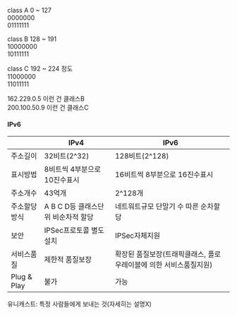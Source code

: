 class A 0 ~ 127  
0000000  
01111111  
  
class B 128 ~ 191  
10000000  
10111111  
  
class C 192 ~ 224 정도  
11000000  
11011111  
  
162.229.0.5 이런 건 클래스B  
200.100.50.9 이런 건 클래스C  
  
#### IPv6 
|  |IPv4 | IPv6 | 
|------|---|---|
| 주소길이 | 32비트(2^32) | 128비트(2^128) | 
| 표시방법 | 8비트씩 4부분으로 10진수표시 | 16비트씩 8부분으로 16진수표시 | 
| 주소개수 | 43억개 | 2^128개 | 
| 주소할당방식 | A B C D등 클래스단위 비순차적 할당| 네트워트규모 단말기 수 따른 순차할당 | 
| 보안 | IPSec프로토콜 별도설치 | IPSec자체지원 | 
| 서비스품질 | 제한적 품질보장 | 확장된 품질보장(트래픽클래스, 플로우레이블에 의한 서비스품질지원) | 
| Plug & Play | 불가 | 가능 | 
  
유니캐스트: 특정 사람들에게 보내는 것(자세히는 설명X)  
  
